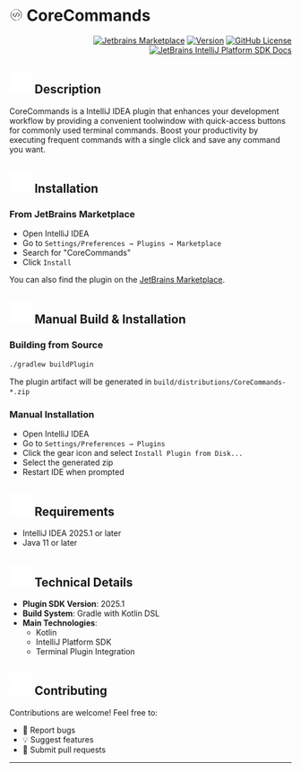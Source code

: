 # <img src="src/main/resources/META-INF/pluginIcon.svg" alt="Plugin Icon" width="24"> CoreCommands

<div align="end">

[![Jetbrains Marketplace](https://img.shields.io/badge/Jetbrains%20Marketplace%20-%20version%201.0.1%20-%20red)][jb:marketPlace]
[![Version](https://img.shields.io/badge/version-1.0.1-blue.svg)][jb:version]
[![GitHub License](https://img.shields.io/github/license/henriquesebastiao/badges?color=black)][jb:license]
[![JetBrains IntelliJ Platform SDK Docs](https://jb.gg/badges/docs.svg?style=flat-square)][jb:docs]

</div>

## ![Plugin Icon](src/main/resources/icons/icon_jg.svg) Description
CoreCommands is a IntelliJ IDEA plugin that enhances your development workflow by providing a convenient toolwindow with quick-access buttons for commonly used terminal commands. Boost your productivity by executing frequent commands with a single click and save any command you want.

## ![Plugin Icon](src/main/resources/icons/icon_jg.svg) Installation

### From JetBrains Marketplace
- Open IntelliJ IDEA
- Go to `Settings/Preferences → Plugins → Marketplace`
- Search for "CoreCommands"
- Click `Install`

You can also find the plugin on the [JetBrains Marketplace](https://plugins.jetbrains.com/plugin/28077-corecommands).

## ![Plugin Icon](src/main/resources/icons/icon_jg.svg) Manual Build & Installation

### Building from Source
```bash
./gradlew buildPlugin
```
The plugin artifact will be generated in `build/distributions/CoreCommands-*.zip`

### Manual Installation
- Open IntelliJ IDEA
- Go to `Settings/Preferences → Plugins`
- Click the gear icon and select `Install Plugin from Disk...`
- Select the generated zip
- Restart IDE when prompted

## ![Plugin Icon](src/main/resources/icons/icon_jg.svg) Requirements
- IntelliJ IDEA 2025.1 or later
- Java 11 or later

## ![Plugin Icon](src/main/resources/icons/icon_jg.svg) Technical Details
- **Plugin SDK Version**: 2025.1
- **Build System**: Gradle with Kotlin DSL
- **Main Technologies**: 
  - Kotlin
  - IntelliJ Platform SDK
  - Terminal Plugin Integration

## ![Plugin Icon](src/main/resources/icons/icon_jg.svg) Contributing
Contributions are welcome! Feel free to:
- 🐛 Report bugs
- 💡 Suggest features
- 🔧 Submit pull requests

---

<div align="center"></div>

[jb:docs]: https://plugins.jetbrains.com/docs/intellij/
[jb:license]: https://github.com/josemg08/CoreCommands/blob/main/LICENSE
[jb:version]: https://github.com/josemg08/CoreCommands/releases/tag/Version_1.0.1
[jb:marketPlace]: https://plugins.jetbrains.com/plugin/28077-corecommands/reviews?noRedirect=true
